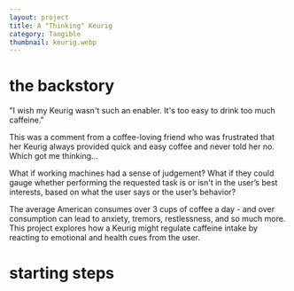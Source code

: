 ```yaml
---
layout: project
title: A "Thinking" Keurig
category: Tangible
thumbnail: keurig.webp
---
```

# the backstory

"I wish my Keurig wasn't such an enabler. It's too easy to drink too much caffeine."

This was a comment from a coffee-loving friend who was frustrated that her Keurig always provided quick and easy coffee and never told her no. Which got me thinking...

What if working machines had a sense of judgement? What if they could gauge whether performing the requested task is or isn't in the user’s best interests, based on what the user says or the user’s behavior?

The average American consumes over 3 cups of coffee a day - and over consumption can lead to anxiety, tremors, restlessness, and so much more. This project explores how a Keurig might regulate caffeine intake by reacting to emotional and health cues from the user.

# starting steps
